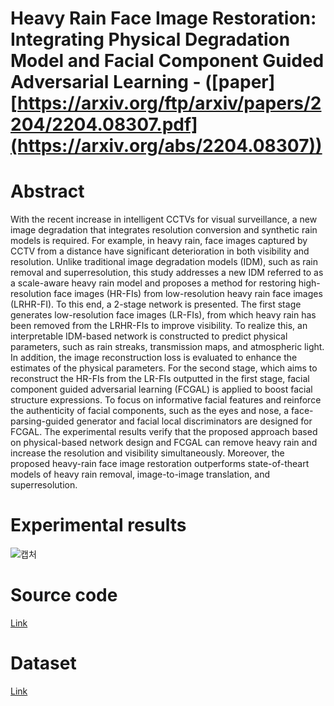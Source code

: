 # Heavy Rain Face Image Restoration: Integrating Physical Degradation Model and Facial Component Guided Adversarial Learning - ([paper][https://arxiv.org/ftp/arxiv/papers/2204/2204.08307.pdf](https://arxiv.org/abs/2204.08307))

# Abstract

With the recent increase in intelligent CCTVs for visual surveillance, a new image degradation that integrates resolution conversion and synthetic rain models is required. For example, in heavy rain, face images captured by CCTV from a distance have significant deterioration in both visibility and resolution. Unlike traditional image degradation models (IDM), such as rain removal and superresolution, this study addresses a new IDM referred to as a scale-aware heavy rain model and proposes a method for restoring high-resolution face images (HR-FIs) from low-resolution heavy rain face images (LRHR-FI). To this end, a 2-stage network is presented.
The first stage generates low-resolution face images (LR-FIs), from which heavy rain has been removed from the LRHR-FIs to improve visibility. To realize this, an interpretable IDM-based network is constructed to predict physical parameters, such as rain streaks, transmission maps, and atmospheric light. In addition, the image
reconstruction loss is evaluated to enhance the estimates of the physical parameters. For the second stage, which aims to reconstruct the HR-FIs from the LR-FIs outputted in the first stage, facial component guided adversarial learning (FCGAL) is applied to boost facial structure expressions. To focus on informative facial features and reinforce the authenticity of facial components, such as the eyes and nose, a face-parsing-guided generator and facial local discriminators are designed for FCGAL. The experimental results verify that the proposed approach based on physical-based network design and FCGAL can remove heavy rain and increase the resolution and
visibility simultaneously. Moreover, the proposed heavy-rain face image restoration outperforms state-of-theart models of heavy rain removal, image-to-image translation, and superresolution. 

# Experimental results
![캡처](https://user-images.githubusercontent.com/73872706/173509622-c76f9609-80a2-440e-b9a5-285f7a978128.JPG)

# Source code

[Link](https://drive.google.com/drive/folders/1M_zvJKF3ilsbYFuj_m1iyQjWgI_wQTx6?usp=sharing)

# Dataset

[Link](https://drive.google.com/drive/folders/1JOLeYkVZBA5uUezmA_Ta9PRJl0Bn5cur?usp=sharing)
